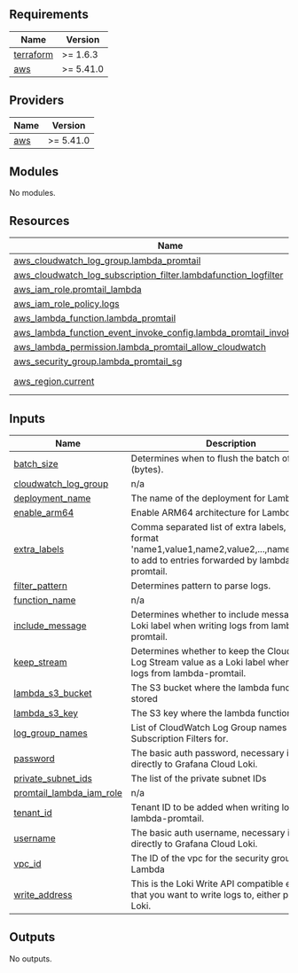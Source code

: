 ## Requirements

| Name | Version |
|------|---------|
| <a name="requirement_terraform"></a> [terraform](#requirement\_terraform) | >= 1.6.3 |
| <a name="requirement_aws"></a> [aws](#requirement\_aws) | >= 5.41.0 |

## Providers

| Name | Version |
|------|---------|
| <a name="provider_aws"></a> [aws](#provider\_aws) | >= 5.41.0 |

## Modules

No modules.

## Resources

| Name | Type |
|------|------|
| [aws_cloudwatch_log_group.lambda_promtail](https://registry.terraform.io/providers/hashicorp/aws/latest/docs/resources/cloudwatch_log_group) | resource |
| [aws_cloudwatch_log_subscription_filter.lambdafunction_logfilter](https://registry.terraform.io/providers/hashicorp/aws/latest/docs/resources/cloudwatch_log_subscription_filter) | resource |
| [aws_iam_role.promtail_lambda](https://registry.terraform.io/providers/hashicorp/aws/latest/docs/resources/iam_role) | resource |
| [aws_iam_role_policy.logs](https://registry.terraform.io/providers/hashicorp/aws/latest/docs/resources/iam_role_policy) | resource |
| [aws_lambda_function.lambda_promtail](https://registry.terraform.io/providers/hashicorp/aws/latest/docs/resources/lambda_function) | resource |
| [aws_lambda_function_event_invoke_config.lambda_promtail_invoke_config](https://registry.terraform.io/providers/hashicorp/aws/latest/docs/resources/lambda_function_event_invoke_config) | resource |
| [aws_lambda_permission.lambda_promtail_allow_cloudwatch](https://registry.terraform.io/providers/hashicorp/aws/latest/docs/resources/lambda_permission) | resource |
| [aws_security_group.lambda_promtail_sg](https://registry.terraform.io/providers/hashicorp/aws/latest/docs/resources/security_group) | resource |
| [aws_region.current](https://registry.terraform.io/providers/hashicorp/aws/latest/docs/data-sources/region) | data source |

## Inputs

| Name | Description | Type | Default | Required |
|------|-------------|------|---------|:--------:|
| <a name="input_batch_size"></a> [batch\_size](#input\_batch\_size) | Determines when to flush the batch of logs (bytes). | `string` | `""` | no |
| <a name="input_cloudwatch_log_group"></a> [cloudwatch\_log\_group](#input\_cloudwatch\_log\_group) | n/a | `string` | `"/aws/lambda/lambda_promtail"` | no |
| <a name="input_deployment_name"></a> [deployment\_name](#input\_deployment\_name) | The name of the deployment for Lambda | `string` | n/a | yes |
| <a name="input_enable_arm64"></a> [enable\_arm64](#input\_enable\_arm64) | Enable ARM64 architecture for Lambda | `bool` | `false` | no |
| <a name="input_extra_labels"></a> [extra\_labels](#input\_extra\_labels) | Comma separated list of extra labels, in the format 'name1,value1,name2,value2,...,nameN,valueN' to add to entries forwarded by lambda-promtail. | `string` | `""` | no |
| <a name="input_filter_pattern"></a> [filter\_pattern](#input\_filter\_pattern) | Determines pattern to parse logs. | `string` | `""` | no |
| <a name="input_function_name"></a> [function\_name](#input\_function\_name) | n/a | `string` | `"lambda-promtail"` | no |
| <a name="input_include_message"></a> [include\_message](#input\_include\_message) | Determines whether to include message as a Loki label when writing logs from lambda-promtail. | `string` | `"false"` | no |
| <a name="input_keep_stream"></a> [keep\_stream](#input\_keep\_stream) | Determines whether to keep the CloudWatch Log Stream value as a Loki label when writing logs from lambda-promtail. | `string` | `"false"` | no |
| <a name="input_lambda_s3_bucket"></a> [lambda\_s3\_bucket](#input\_lambda\_s3\_bucket) | The S3 bucket where the lambda function is stored | `string` | n/a | yes |
| <a name="input_lambda_s3_key"></a> [lambda\_s3\_key](#input\_lambda\_s3\_key) | The S3 key where the lambda function is stored | `string` | n/a | yes |
| <a name="input_log_group_names"></a> [log\_group\_names](#input\_log\_group\_names) | List of CloudWatch Log Group names to create Subscription Filters for. | `list(string)` | `[]` | no |
| <a name="input_password"></a> [password](#input\_password) | The basic auth password, necessary if writing directly to Grafana Cloud Loki. | `string` | `""` | no |
| <a name="input_private_subnet_ids"></a> [private\_subnet\_ids](#input\_private\_subnet\_ids) | The list of the private subnet IDs | `list(string)` | n/a | yes |
| <a name="input_promtail_lambda_iam_role"></a> [promtail\_lambda\_iam\_role](#input\_promtail\_lambda\_iam\_role) | n/a | `string` | `"promtail_lambda"` | no |
| <a name="input_tenant_id"></a> [tenant\_id](#input\_tenant\_id) | Tenant ID to be added when writing logs from lambda-promtail. | `string` | `""` | no |
| <a name="input_username"></a> [username](#input\_username) | The basic auth username, necessary if writing directly to Grafana Cloud Loki. | `string` | `""` | no |
| <a name="input_vpc_id"></a> [vpc\_id](#input\_vpc\_id) | The ID of the vpc for the security group of Lambda | `string` | n/a | yes |
| <a name="input_write_address"></a> [write\_address](#input\_write\_address) | This is the Loki Write API compatible endpoint that you want to write logs to, either promtail or Loki. | `string` | `"http://localhost:8080/loki/api/v1/push"` | no |

## Outputs

No outputs.

